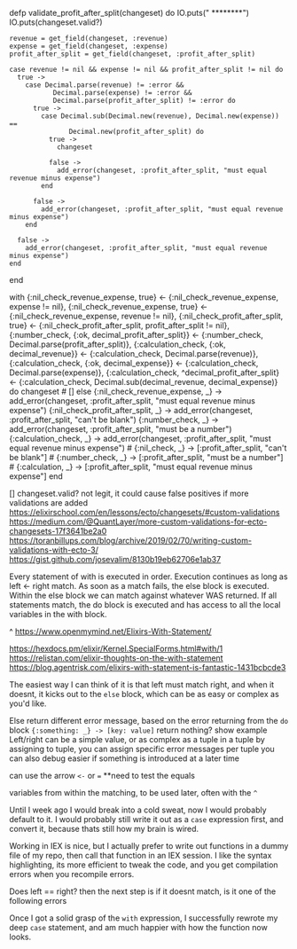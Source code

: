 defp validate_profit_after_split(changeset) do
    IO.puts("    ********")
    IO.puts(changeset.valid?)

    revenue = get_field(changeset, :revenue)
    expense = get_field(changeset, :expense)
    profit_after_split = get_field(changeset, :profit_after_split)

    case revenue != nil && expense != nil && profit_after_split != nil do
      true ->
        case Decimal.parse(revenue) != :error &&
               Decimal.parse(expense) != :error &&
               Decimal.parse(profit_after_split) != :error do
          true ->
            case Decimal.sub(Decimal.new(revenue), Decimal.new(expense)) ==
                   Decimal.new(profit_after_split) do
              true ->
                changeset

              false ->
                add_error(changeset, :profit_after_split, "must equal revenue minus expense")
            end

          false ->
            add_error(changeset, :profit_after_split, "must equal revenue minus expense")
        end

      false ->
        add_error(changeset, :profit_after_split, "must equal revenue minus expense")
    end
end

with {:nil_check_revenue_expense, true} <- {:nil_check_revenue_expense, expense != nil},
          {:nil_check_revenue_expense, true} <- {:nil_check_revenue_expense, revenue != nil},
          {:nil_check_profit_after_split, true} <- {:nil_check_profit_after_split, profit_after_split != nil},
          {:number_check, {:ok, decimal_profit_after_split}} <- {:number_check, Decimal.parse(profit_after_split)},
          {:calculation_check, {:ok, decimal_revenue}} <- {:calculation_check, Decimal.parse(revenue)},
          {:calculation_check, {:ok, decimal_expense}} <- {:calculation_check, Decimal.parse(expense)},
          {:calculation_check, ^decimal_profit_after_split} <- {:calculation_check, Decimal.sub(decimal_revenue, decimal_expense)} do
      changeset
      # []
      else
      {:nil_check_revenue_expense, _} -> add_error(changeset, :profit_after_split, "must equal revenue minus expense")
      {:nil_check_profit_after_split, _} -> add_error(changeset, :profit_after_split, "can't be blank")
      {:number_check, _} -> add_error(changeset, :profit_after_split, "must be a number")
      {:calculation_check, _} -> add_error(changeset, :profit_after_split, "must equal revenue minus expense")
      # {:nil_check, _} ->  [:profit_after_split, "can't be blank"]
      # {:number_check, _} ->  [:profit_after_split, "must be a number"]
      # {:calculation, _} ->  [:profit_after_split, "must equal revenue minus expense"]
      end

[] changeset.valid? not legit, it could cause false positives if more validations are added
https://elixirschool.com/en/lessons/ecto/changesets/#custom-validations
https://medium.com/@QuantLayer/more-custom-validations-for-ecto-changesets-17f3641be2a0
https://toranbillups.com/blog/archive/2019/02/70/writing-custom-validations-with-ecto-3/
https://gist.github.com/josevalim/8130b19eb62706e1ab37


Every statement of with is executed in order. Execution continues as long as left <- right match. As soon as a match fails, the else block is executed. Within the else block we can match against whatever WAS returned. If all statements match, the do block is executed and has access to all the local variables in the with block.

^ https://www.openmymind.net/Elixirs-With-Statement/

https://hexdocs.pm/elixir/Kernel.SpecialForms.html#with/1
https://relistan.com/elixir-thoughts-on-the-with-statement
https://blog.agentrisk.com/elixirs-with-statement-is-fantastic-1431bcbcde3

The easiest way I can think of it is that left must match right, and when it doesnt, it kicks out to the `else` block, which can be as easy or complex as you'd like.

Else return different error message, based on the error returning from the `do` block
    `{:something: _} -> [key: value]`
    return nothing? show example
Left/right can be a simple value, or as complex as a tuple in a tuple
    by assigning to tuple, you can assign specific error messages per tuple
    you can also debug easier if something is introduced at a later time

can use the arrow `<-` or `=` **need to test the equals

variables from within the matching, to be used later, often with the `^`

Until I week ago I would break into a cold sweat, now I would probably default to it. I would probably still write it out as a `case` expression first, and convert it, because thats still how my brain is wired. 

Working in IEX is nice, but I actually prefer to write out functions in a dummy file of my repo, then call that function in an IEX session. I like the syntax highlighting, its more efficient to tweak the code, and you get compilation errors when you recompile errors.

Does left == right? then the next step is if it doesnt match, is it one of the following errors

Once I got a solid grasp of the `with` expression, I successfully rewrote my deep `case` statement, and am much happier with how the function now looks.

